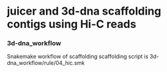 # juicer and 3d-dna scaffolding contigs using Hi-C reads

### 3d-dna_workflow
Snakemake workflow of scaffolding 
scaffolding script is 3d-dna_workflow/rule/04_hic.smk

